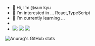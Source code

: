 - 👋 Hi, I’m @sun kyu
- 👀 I’m interested in ... React,TypeScript
- 🌱 I’m currently learning ...
- 
- <img src="https://img.shields.io/badge/CSS3-1572B6?style=for-the-badge&logo=CSS3&logoColor=black">              <img src="https://img.shields.io/badge/HTML5-E34F26?style=for-the-badge&logo=HTML5&logoColor=black">              <img src="https://img.shields.io/badge/JavaScript-F7DF1E?style=for-the-badge&logo=JSS&logoColor=black">

<!---
tjsrbkR/tjsrbkR is a ✨ special ✨ repository because its `README.md` (this file) appears on your GitHub profile.
You can click the Preview link to take a look at your changes.
--->


![Anurag's GitHub stats](https://github-readme-stats.vercel.app/api?username=tjsrbKR)

